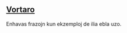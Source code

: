 ## [Vortaro](https://la-lojban.github.io/uncll/romoi/xhtml_section_chunks/go01.html)

Enhavas frazojn kun ekzemploj de ilia ebla uzo.
